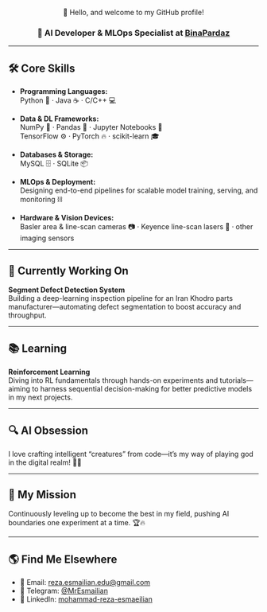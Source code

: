 <p align="center">
  👋 Hello, and welcome to my GitHub profile!
</p>

<h3 align="center">
  🤖 AI Developer & MLOps Specialist at <a href="https://binapardazshargh.ir/">BinaPardaz</a>
</h3>

---

## 🛠️ Core Skills

- **Programming Languages:**  
  Python 🐍 · Java ☕ · C/C++ 💻

- **Data & DL Frameworks:**  
  NumPy 🧮 · Pandas 🐼 · Jupyter Notebooks 📓  
  TensorFlow ⚙️ · PyTorch 🔥 · scikit-learn 🎓

- **Databases & Storage:**  
  MySQL 🗄️ · SQLite 📦

- **MLOps & Deployment:**  
  Designing end-to-end pipelines for scalable model training, serving, and monitoring ⛓️

- **Hardware & Vision Devices:**  
  Basler area & line-scan cameras 📷 · Keyence line-scan lasers 🌟 · other imaging sensors

---

## 📂 Currently Working On

**Segment Defect Detection System**  
Building a deep-learning inspection pipeline for an Iran Khodro parts manufacturer—automating defect segmentation to boost accuracy and throughput.  

---

## 📚 Learning

**Reinforcement Learning**  
Diving into RL fundamentals through hands-on experiments and tutorials—aiming to harness sequential decision-making for better predictive models in my next projects.

---

## 🔍 AI Obsession

I love crafting intelligent “creatures” from code—it’s my way of playing god in the digital realm! 🧠✨

---

## 🎯 My Mission

Continuously leveling up to become the best in my field, pushing AI boundaries one experiment at a time. 🏆🔥

---

## 🌎 Find Me Elsewhere

- 📧 Email: [reza.esmailian.edu@gmail.com](mailto:reza.esmailian.edu@gmail.com)  
- 💬 Telegram: [@MrEsmailian](https://t.me/MrEsmailian)  
- 🔗 LinkedIn: [mohammad-reza-esmaeilian](https://linkedin.com/in/mohammad-reza-esmaeilian-421064296)
